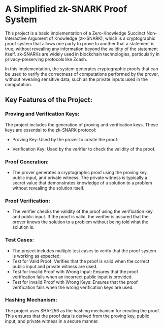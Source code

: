# A Simplified zk-SNARK Proof System

This project is a basic implementation of a Zero-Knowledge Succinct Non-Interactive Argument of Knowledge (zk-SNARK), which is a cryptographic proof system that allows one party to prove to another that a statement is true, without revealing any information beyond the validity of the statement itself. zk-SNARKs are widely used in blockchain technologies, particularly in privacy-preserving protocols like Zcash.

In this implementation, the system generates cryptographic proofs that can be used to verify the correctness of computations performed by the prover, without revealing sensitive data, such as the private inputs used in the computation.

## Key Features of the Project:

###  Proving and Verification Keys:

The project includes the generation of proving and verification keys. These keys are essential to the zk-SNARK protocol:

-  Proving Key: Used by the prover to create the proof.

- Verification Key: Used by the verifier to check the validity of the proof.

### Proof Generation:

- The prover generates a cryptographic proof using the proving key, public input, and private witness. The private witness is typically a secret value that demonstrates knowledge of a solution to a problem without revealing the solution itself.

### Proof Verification:

- The verifier checks the validity of the proof using the verification key and public input. If the proof is valid, the verifier is assured that the prover knows the solution to a problem without being told what the solution is.

### Test Cases:

- The project includes multiple test cases to verify that the proof system is working as expected:
- Test for Valid Proof: Verifies that the proof is valid when the correct public input and private witness are used.
- Test for Invalid Proof with Wrong Input: Ensures that the proof verification fails when an incorrect public input is provided.
- Test for Invalid Proof with Wrong Keys: Ensures that the proof verification fails when the wrong verification keys are used.

### Hashing Mechanism:

The project uses SHA-256 as the hashing mechanism for creating the proof. This ensures that the proof data is derived from the proving key, public input, and private witness in a secure manner.
